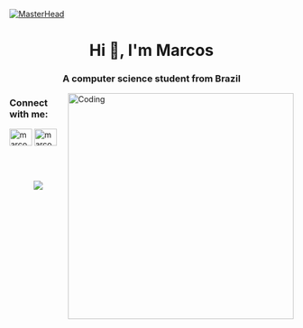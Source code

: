 [![MasterHead](https://static.pingcap.com/files/2022/12/05072707/chatGPT-GitHub-banner.jpg)]()
<h1 align="center">Hi 👋, I'm Marcos</h1>
<h3 align="center">A computer science student from Brazil</h3>
<img align="right" alt="Coding" width="400" src="https://media.tenor.com/qJ5evVs-_uUAAAAC/coding.gif">

<h3 align="left">Connect with me:</h3>
<p align="left">
<a href="https://linkedin.com/in/marcos-henrique-gollin-filho-917721245" target="blank"><img align="center" src="https://raw.githubusercontent.com/rahuldkjain/github-profile-readme-generator/master/src/images/icons/Social/linked-in-alt.svg" alt="marcos henrique gollin filho" height="30" width="40" /></a>
<a href="https://www.leetcode.com/marcos_hgf" target="blank"><img align="center" src="https://raw.githubusercontent.com/rahuldkjain/github-profile-readme-generator/master/src/images/icons/Social/leet-code.svg" alt="marcos_hgf" height="30" width="40" /></a>
</p>

<br></br>

<p align="center">
  <a href="https://github.com/MarcosHGF">
    <img align="center" src="https://github-readme-stats.vercel.app/api?username=MarcosHGF&theme=tokyonight&show_icons=true&hide_border=true&count_private=true"/>
  </a>
</p>
